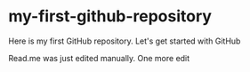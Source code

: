 # my-first-github-repository
Here is my first GitHub repository. Let's get started with GitHub

Read.me was just edited manually. One more edit
